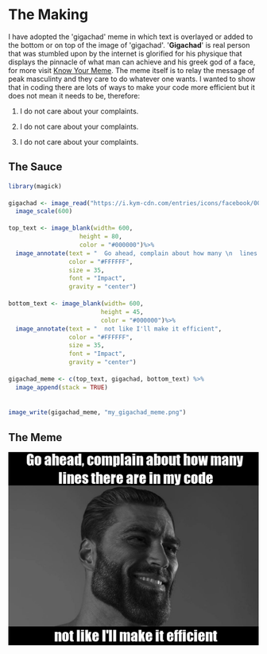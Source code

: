 # The Making

I have adopted the 'gigachad' meme in which text is overlayed or added to the bottom or on top of the image of 'gigachad'. '**Gigachad**' is real person that was stumbled upon by the internet is glorified for his physique that displays the pinnacle of what man can achieve and his greek god of a face, for more visit [Know Your Meme](https://knowyourmeme.com/memes/gigachad). The meme itself is to relay the message of peak masculinty and they care to do whatever one wants. I wanted to show that in coding there are lots of ways to make your code more efficient but it does not mean it needs to be, therefore: 

1. I do not care about your complaints.

2. I do not care about your complaints.

3. I do not care about your complaints.

## The Sauce
```r
library(magick)

gigachad <- image_read("https://i.kym-cdn.com/entries/icons/facebook/000/026/152/gigachad.jpg") %>% 
  image_scale(600)

top_text <- image_blank(width= 600, 
                    height = 80,
                    color = "#000000")%>%
  image_annotate(text = "  Go ahead, complain about how many \n  lines there are in my code",
                 color = "#FFFFFF",
                 size = 35,
                 font = "Impact",
                 gravity = "center")

bottom_text <- image_blank(width= 600, 
                          height = 45,
                          color = "#000000")%>%
  image_annotate(text = "  not like I'll make it efficient",
                 color = "#FFFFFF",
                 size = 35,
                 font = "Impact",
                 gravity = "center")

gigachad_meme <- c(top_text, gigachad, bottom_text) %>%
  image_append(stack = TRUE)


image_write(gigachad_meme, "my_gigachad_meme.png")
```
## The Meme

![](my_gigachad_meme.png)
